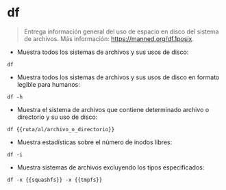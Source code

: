 # df

> Entrega información general del uso de espacio en disco del sistema de archivos.
> Más información: <https://manned.org/df.1posix>.

- Muestra todos los sistemas de archivos y sus usos de disco:

`df`

- Muestra todos los sistemas de archivos y sus usos de disco en formato legible para humanos:

`df -h`

- Muestra el sistema de archivos que contiene determinado archivo o directorio y su uso de disco:

`df {{ruta/al/archivo_o_directorio}}`

- Muestra estadísticas sobre el número de inodos libres:

`df -i`

- Muestra sistemas de archivos excluyendo los tipos especificados:

`df -x {{squashfs}} -x {{tmpfs}}`
